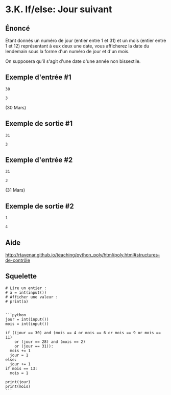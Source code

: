 # 3.K. If/else: Jour suivant

## **Énoncé**

Étant donnés un numéro de jour (entier entre 1 et 31) et un mois (entier entre 1 et 12) représentant à eux deux une date, vous afficherez la date du lendemain sous la forme d'un numéro de jour et d'un mois.

On supposera qu'il s'agit d'une date d'une année non bissextile.

## Exemple d'entrée #1

```
30
```

```
3
```

(30 Mars)

## Exemple de sortie #1

```
31
```

```
3
```

## Exemple d'entrée #2

```
31
```

```
3
```

(31 Mars)

## Exemple de sortie #2

```
1
```

```
4
```

## Aide

http://rtavenar.github.io/teaching/python_poly/html/poly.html#structures-de-contrôle

## Squelette

```{code-cell} python
# Lire un entier :
# a = int(input())
# Afficher une valeur :
# print(a)
```

````{dropdown} Proposition de solution

```python
jour = int(input())
mois = int(input())

if ((jour == 30) and (mois == 4 or mois == 6 or mois == 9 or mois == 11)
    or (jour == 28) and (mois == 2)
    or (jour == 31)):
  mois += 1
  jour = 1
else:
  jour += 1
if mois == 13:
  mois = 1

print(jour)
print(mois)
```
````
